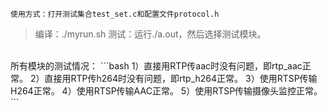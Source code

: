 
`使用方式：打开测试集合test_set.c和配置文件protocol.h`
>编译：./myrun.sh 
>测试：运行./a.out，然后选择测试模块。

<br>
所有模块的测试情况：
```bash
1）直接用RTP传aac时没有问题，即rtp_aac正常。
2）直接用RTP传h264时没有问题，即rtp_h264正常。
3）使用RTSP传输H264正常。
4）使用RTSP传输AAC正常。
5）使用RTSP传输摄像头监控正常。
```
